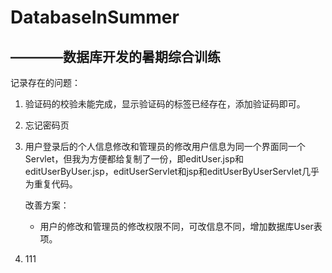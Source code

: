 # DatabaseInSummer
————数据库开发的暑期综合训练
---
记录存在的问题：
1. 验证码的校验未能完成，显示验证码的<img>标签已经存在，添加验证码即可。
2. 忘记密码页
3. 用户登录后的个人信息修改和管理员的修改用户信息为同一个界面同一个Servlet，但我为方便都给复制了一份，即editUser.jsp和editUserByUser.jsp，editUserServlet和jsp和editUserByUserServlet几乎为重复代码。
    
    改善方案：
    - 用户的修改和管理员的修改权限不同，可改信息不同，增加数据库User表项。
4. 111